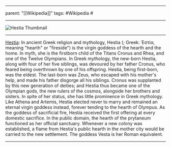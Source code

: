 
---
parent: "[[Wikipedia]]"
tags:
	#Wikipedia
	#
	
---

![Hestia Thumbnail](https://upload.wikimedia.org/wikipedia/commons/a/a5/Hestia_Giustiniani.jpg)

---

[Hestia](https://en.wikipedia.org/wiki/Hestia): In ancient Greek religion and mythology, Hestia (; Greek: Ἑστία, meaning "hearth" or "fireside") is the virgin goddess of the hearth and the home. In myth, she is the firstborn child of the Titans Cronus and Rhea, and one of the Twelve Olympians.
In Greek mythology, the new-born Hestia, along with four of her five siblings, was devoured by her father Cronus, who feared being overthrown by one of his offspring. Hestia, being first-born, was the eldest. The last-born was Zeus, who escaped with his mother's help, and made his father disgorge all his siblings. Cronus was supplanted by this new generation of deities; and Hestia thus became one of the Olympian gods, the new rulers of the cosmos, alongside her brothers and sisters. In spite of her status, she has little prominence in Greek mythology. Like Athena and Artemis, Hestia elected never to marry and remained an eternal virgin goddess instead, forever tending to the hearth of Olympus.
As the goddess of sacrificial fire, Hestia received the first offering at every domestic sacrifice. In the public domain, the hearth of the prytaneum functioned as her official sanctuary. Whenever a new colony was established, a flame from Hestia's public hearth in the mother city would be carried to the new settlement. The goddess Vesta is her Roman equivalent.

---


